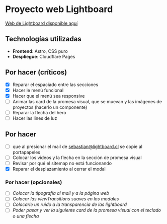 # Proyecto web Lightboard

[Web de Lightboard disponible aquí](https://lightboard.cl/)

## Technologías utilizadas

- **Frontend**: Astro, CSS puro
- **Despliegue**: Cloudflare Pages

## Por hacer (críticos)

- [X] Reparar el espaciado entre las secciones
- [x] Hacer le menú funcional
- [x] Hacer que el menú sea responsive
- [ ] Animar las card de la promesa visual, que se muevan y las imágenes de proyectos (hacerlo un componente)
- [ ] Reparar la flecha del hero
- [ ] Hacer las lines de luz

## Por hacer
- [ ] que al presionar el mail de sebastian@lightboard.cl se copie al portapapeles
- [ ] Colocar los videos y la flecha en la sección de promesa visual
- [ ] Revisar por qué el sitemap no está funcionando
- [x] Reparar el desplazamiento al cerrar el modal

### Por hacer (opcionales)
- [ ] _Colocar la tipografía al mail y a la página web_
- [ ] _Colocar las viewTransitions suaves en los modales_
- [ ] _Colocarle un ruido a la transparencia de las lightboard_
- [ ] _Poder pasar y ver la siguiente card de la promesa visual con el teclado o una flecha_